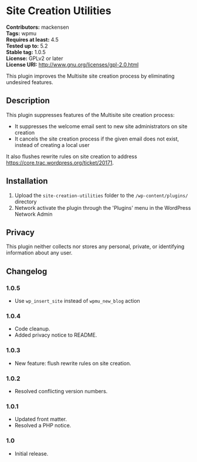 # Site Creation Utilities #
**Contributors:** mackensen  
**Tags:** wpmu  
**Requires at least:** 4.5  
**Tested up to:** 5.2  
**Stable tag:** 1.0.5  
**License:** GPLv2 or later  
**License URI:** http://www.gnu.org/licenses/gpl-2.0.html  

This plugin improves the Multisite site creation process by eliminating undesired features.

## Description ##

This plugin suppresses features of the Multisite site creation process:

- It suppresses the welcome email sent to new site administrators on site creation
- It cancels the site creation process if the given email does not exist, instead of creating a local user

It also flushes rewrite rules on site creation to address https://core.trac.wordpress.org/ticket/20171.

## Installation ##

1. Upload the `site-creation-utilities` folder to the `/wp-content/plugins/` directory
1. Network activate the plugin through the 'Plugins' menu in the WordPress Network Admin

## Privacy ##

This plugin neither collects nor stores any personal, private, or identifying information about any user.

## Changelog ##
### 1.0.5 ###

* Use `wp_insert_site` instead of `wpmu_new_blog` action

### 1.0.4 ###

* Code cleanup.
* Added privacy notice to README.

### 1.0.3 ###

* New feature: flush rewrite rules on site creation.

### 1.0.2 ###

* Resolved conflicting version numbers.

### 1.0.1 ###

* Updated front matter.
* Resolved a PHP notice.

### 1.0 ###

* Initial release.
